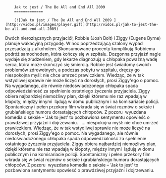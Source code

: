 
        Jak to jest / The Be All and End All 2009 
        =============
        
        [![Jak to jest / The Be All and End All 2009 ](http://vidos.pl/images/player.gif)](http://vidos.pl/jak-to-jest-the-be-all-and-end-all-2009)
        
        
 Dwóch nierozłącznych przyjaciół, Robbie (Josh Bolt) i Ziggy (Eugene Byrne) planuje wakacyjną przygodę. W noc poprzedzającą szalony wypad przesadzają z alkoholem. Skonsumowane procenty komplikują Robbiemu podróż samochodem, która kończy się w szpitalu. Dozgonna przyjaźń nagle wydaje się złudzeniem, gdy lekarze diagnozują u chłopaka poważną wadę serca, która może skończyć się śmiercią. Robbie jest świadomy swoich problemów zdrowotnych, a podczas pobytu w szpitalu, dręczy go niespokojna myśl: nie chce umrzeć prawiczkiem. Wiedząc, że w tak wstydliwej sprawie nie może liczyć na dorosłych, prosi Ziggy'ego o pomoc. Na wygadanego, ale równie niedoświadczonego chłopaka spada odpowiedzialność za spełnienie ostatniego życzenia przyjaciela. Ziggy obiera najbardziej niemożliwy plan, dzięki któremu nie raz wpadają w kłopoty, między innymi  lądują w domu publicznym i na komisariacie policji. Spontaniczny i pełen przekory film wkrada się w świat rozmów o seksie i grubiańskiego humoru dorastających chłopców. Z pozoru  wyuzdana komedia o seksie – 'Jak to jest' to pozbawiona sentymentu opowieść o prawdziwej przyjaźni i dojrzewaniu.     ... niespokojna myśl: nie chce umrzeć prawiczkiem. Wiedząc, że w tak wstydliwej sprawie nie może liczyć na dorosłych, prosi Ziggy'ego o pomoc. Na wygadanego, ale równie niedoświadczonego chłopaka spada odpowiedzialność za spełnienie ostatniego życzenia przyjaciela. Ziggy obiera najbardziej niemożliwy plan, dzięki któremu nie raz wpadają w kłopoty, między innymi  lądują w domu publicznym i na komisariacie policji. Spontaniczny i pełen przekory film wkrada się w świat rozmów o seksie i grubiańskiego humoru dorastających chłopców. Z pozoru  wyuzdana komedia o seksie – 'Jak to jest' to pozbawiona sentymentu opowieść o prawdziwej przyjaźni i dojrzewaniu.  
    